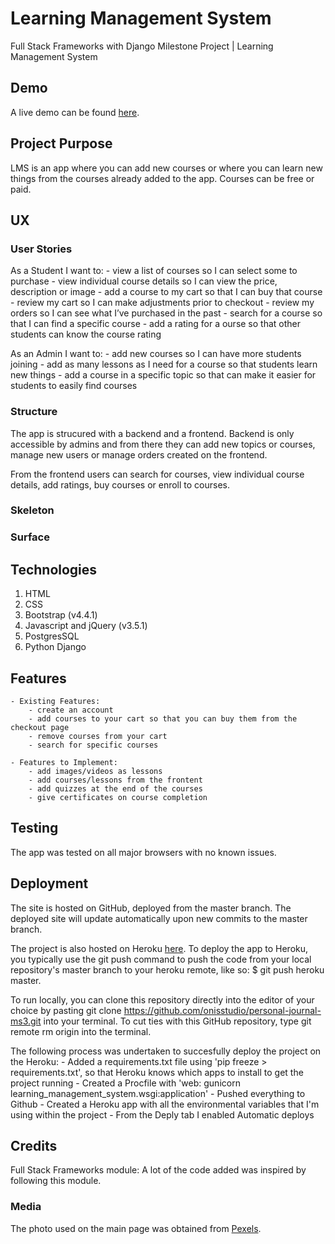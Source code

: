 # Learning Management System

Full Stack Frameworks with Django Milestone Project | Learning Management System

## Demo

A live demo can be found [here](https://lms-ms4.herokuapp.com/).

## Project Purpose

LMS is an app where you can add new courses or where you can learn new things from the courses already added to the app. Courses can be free or paid.

## UX

### User Stories

As a Student I want to:
    - view a list of courses so I can select some to purchase
    - view individual course details so I can view the price, description or image
    - add a course to my cart so that I can buy that course
    - review my cart so I can make adjustments prior to checkout
    - review my orders so I can see what I’ve purchased in the past
    - search for a course so that I can find a specific course
    - add a rating for a ourse so that other students can know the course rating

As an Admin I want to:
    - add new courses so I can have more students joining
    - add as many lessons as I need for a course so that students learn new things
    - add a course in a specific topic so that can make it easier for students to easily find courses

### Structure

The app is strucured with a backend and a frontend. Backend is only accessible by admins and from there they can add new topics or courses, manage new users or manage orders created on the frontend.

From the frontend users can search for courses, view individual course details, add ratings, buy courses or enroll to courses.

### Skeleton

### Surface

## Technologies

1. HTML
2. CSS
3. Bootstrap (v4.4.1)
4. Javascript and jQuery (v3.5.1)
5. PostgresSQL
6. Python Django

## Features

    - Existing Features:
        - create an account
        - add courses to your cart so that you can buy them from the checkout page
        - remove courses from your cart
        - search for specific courses

    - Features to Implement:
        - add images/videos as lessons
        - add courses/lessons from the frontent
        - add quizzes at the end of the courses
        - give certificates on course completion

## Testing

The app was tested on all major browsers with no known issues.

## Deployment

The site is hosted on GitHub, deployed from the master branch. The deployed site will update automatically upon new commits to the master branch.

The project is also hosted on Heroku [here](https://personaljournal.herokuapp.com/). To deploy the app to Heroku, you typically use the git push command to push the code from your local repository's master branch to your heroku remote, like so: \$ git push heroku master.

To run locally, you can clone this repository directly into the editor of your choice by pasting git clone <https://github.com/onisstudio/personal-journal-ms3.git> into your terminal. To cut ties with this GitHub repository, type git remote rm origin into the terminal.

The following process was undertaken to succesfully deploy the project on the Heroku:
    - Added a requirements.txt file using 'pip freeze > requirements.txt', so that Heroku knows which apps to install to get the project running
    - Created a Procfile with 'web: gunicorn learning_management_system.wsgi:application'
    - Pushed everything to Github
    - Created a Heroku app with all the environmental variables that I'm using within the project
    - From the Deply tab I enabled Automatic deploys

## Credits

Full Stack Frameworks module: A lot of the code added was inspired by following this module.

### Media

The photo used on the main page was obtained from [Pexels](https://www.pexels.com/).
